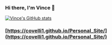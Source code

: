 ### Hi there, I'm Vince 👋

<!--
**covelli1/covelli1** is a ✨ _special_ ✨ repository because its `README.md` (this file) appears on your GitHub profile.

Here are some ideas to get you started:

- 🔭 I’m currently working on ...
- 🌱 I’m currently learning ...
- 👯 I’m looking to collaborate on ...
- 🤔 I’m looking for help with ...
- 💬 Ask me about ...
- 📫 How to reach me: ...
- 😄 Pronouns: ...
- ⚡ Fun fact: ...
-->

[![Vince's GitHub stats](https://github-readme-stats.vercel.app/api?username=covelli1)](https://github.com/anuraghazra/github-readme-stats)

### [https://covelli1.github.io/Personal_Site/](https://covelli1.github.io/Personal_Site/)
